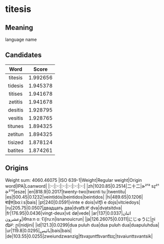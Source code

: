 # titesis

## Meaning

language name

## Candidates

|Word|Score|
|:-:|:-:|
|titesis|1.992656|
|tidesis|1.945378|
|titises|1.941678|
|zetitis|1.941678|
|desitis|1.928795|
|vesitis|1.928765|
|titunes|1.894325|
|zetitun|1.894325|
|tisized|1.878124|
|batites|1.874261|

## Origins

Weight sum: 4060.46075
|ISO 639-1|Weight|Regular weight|Origin word|IPA|Loanword|
|:-:|:-:|:-:|:-:|:-:|:-:|
|zh|1020.85|0.2514|二十二|ɚ²¹³ sz̩²¹ ɚ²¹³|esze|
|en|818.9|0.2017|twenty-two|twɛnti tuː|twentitu|
|es|500.45|0.1232|veintidós|beintidos|beintidos|
|hi|489.65|0.1206|बाईस|bɑːiːs|bais|
|pt|240|0.0591|vinte e dois|vĩt͡ʃi e dojs|vitciedoys|
|ru|205.75|0.0507|двадцать два|dvat͡sːɨtʲ dva|dvatsitdva|
|fr|176.95|0.0436|vingt-deux|vɛ̃ dø|vede|
|ar|137|0.0337|اثنان وعشرون|iθnaːn oː ʕiʃruːn|isnanouicrun|
|ja|126.26075|0.0311|にじゅうに|ɲ̟i d͡ʑɨᵝː ɲ̟i|nidjini|
|id|121.3|0.0299|dua puluh dua|dua pulʊh dua|duapuluhdua|
|ur|119.8|0.0295|بائیس|bais|bais|
|de|103.55|0.0255|zweiundzwanzig|t͡svaɪ̯ʊntt͡svant͡sɪç|tsvaiunttsvantsik|
